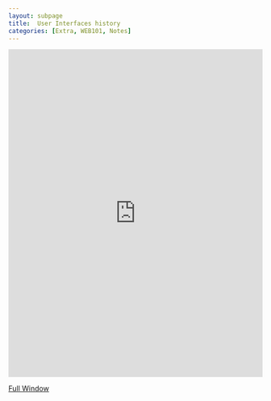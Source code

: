 ```yaml
---
layout: subpage
title:  User Interfaces history
categories: [Extra, WEB101, Notes]
---
```

<iframe src='http://katieball.me/uni/extra/life-of-ui/ui.html' width='100%' height='650' frameborder='0'></iframe>

<a href="test">Full Window</a>
